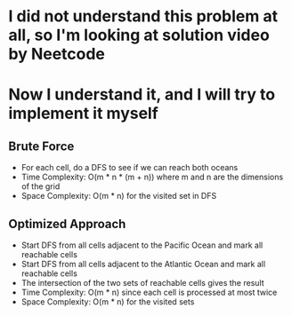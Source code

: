 # I did not understand this problem at all, so I'm looking at solution video by Neetcode

# Now I understand it, and I will try to implement it myself

## Brute Force
- For each cell, do a DFS to see if we can reach both oceans
- Time Complexity: O(m * n * (m + n)) where m and n are the dimensions of the grid
- Space Complexity: O(m * n) for the visited set in DFS

## Optimized Approach
- Start DFS from all cells adjacent to the Pacific Ocean and mark all reachable cells
- Start DFS from all cells adjacent to the Atlantic Ocean and mark all reachable cells
- The intersection of the two sets of reachable cells gives the result
- Time Complexity: O(m * n) since each cell is processed at most twice
- Space Complexity: O(m * n) for the visited sets